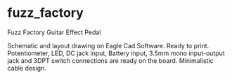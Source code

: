 # fuzz_factory
Fuzz Factory Guitar Effect Pedal

Schematic and layout drawing on Eagle Cad Software.
Ready to print. 
Potentiometer, LED, DC jack input, Battery input, 3.5mm mono input-output jack and 3DPT switch connections are ready on the board.
Minimalistic cable design.
